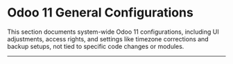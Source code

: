 # Odoo 11 General Configurations

This section documents system-wide Odoo 11 configurations, including UI adjustments, access rights, and settings like timezone corrections and backup setups, not tied to specific code changes or modules.

---
